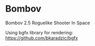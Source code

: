 # Bombov
Bombov 2.5 Roguelike Shooter In Space

Using bgfx library for rendering:  
https://github.com/bkaradzic/bgfx